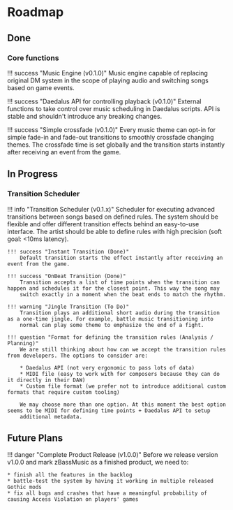 # Roadmap

## Done

### Core functions
!!! success "Music Engine (v0.1.0)"
    Music engine capable of replacing original DM system in the scope of playing audio and switching songs based on game events.

!!! success "Daedalus API for controlling playback (v0.1.0)"
    External functions to take control over music scheduling in Daedalus scripts. API is stable and shouldn't introduce any breaking changes.

!!! success "Simple crossfade (v0.1.0)"
    Every music theme can opt-in for simple fade-in and fade-out transitions to smoothly crossfade changing themes. The crossfade time is 
    set globally and the transition starts instantly after receiving an event from the game.


## In Progress 

###  Transition Scheduler

!!! info "Transition Scheduler (v0.1.x)"
    Scheduler for executing advanced transitions between songs based on defined rules. The system should be flexible and offer different 
    transition effects behind an easy-to-use interface. The artist should be able to define rules with high precision (soft goal: <10ms latency).

    !!! success "Instant Transition (Done)"
        Default transition starts the effect instantly after receiving an event from the game.

    !!! success "OnBeat Transition (Done)"
        Transition accepts a list of time points when the transition can happen and schedules it for the closest point. This way the song may 
        switch exactly in a moment when the beat ends to match the rhythm.

    !!! warning "Jingle Transition (To Do)"
        Transition plays an additional short audio during the transition as a one-time jingle. For example, battle music transitioning into 
        normal can play some theme to emphasize the end of a fight.

    !!! question "Format for defining the transition rules (Analysis / Planning)"
        We are still thinking about how can we accept the transition rules from developers. The options to consider are:

        * Daedalus API (not very ergonomic to pass lots of data)
        * MIDI file (easy to work with for composers because they can do it directly in their DAW)
        * Custom file format (we prefer not to introduce additional custom formats that require custom tooling)

        We may choose more than one option. At this moment the best option seems to be MIDI for defining time points + Daedalus API to setup 
        additional metadata.

## Future Plans

!!! danger "Complete Product Release (v1.0.0)"
    Before we release version v1.0.0 and mark zBassMusic as a finished product, we need to:
    
    * finish all the features in the backlog
    * battle-test the system by having it working in multiple released Gothic mods
    * fix all bugs and crashes that have a meaningful probability of causing Access Violation on players' games